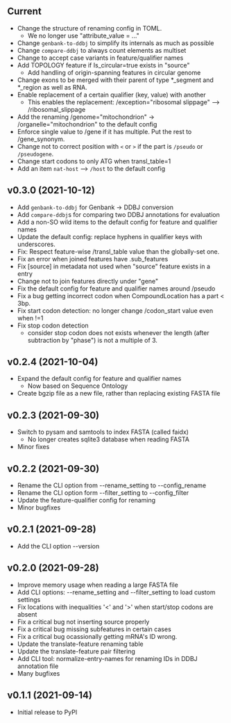 ## Current
* Change the structure of renaming config in TOML.
    * We no longer use "attribute_value = ..."
* Change `genbank-to-ddbj` to simplify its internals as much as possible
* Change `compare-ddbj` to always count elements as multiset
* Change to accept case variants in feature/qualifier names
* Add TOPOLOGY feature if Is_circular=true exists in "source"
    * Add handling of origin-spanning features in circular genome
* Change exons to be merged with their parent of type \*\_segment and \*\_region as well as RNA.
* Enable replacement of a certain qualifier (key, value) with another
    * This enables the replacement: /exception="ribosomal slippage" --> /ribosomal_slippage
* Add the renaming /genome="mitochondrion" -> /organelle="mitochondrion" to the default config
* Enforce single value to /gene if it has multiple. Put the rest to /gene_synonym.
* Change not to correct position with `<` or `>` if the part is `/pseudo` or `/pseudogene`.
* Change start codons to only ATG when transl_table=1
* Add an item `nat-host` --> `/host` to the default config

## v0.3.0 (2021-10-12)
* Add `genbank-to-ddbj` for Genbank → DDBJ conversion
* Add `compare-ddbj`s for comparing two DDBJ annotations for evaluation
* Add a non-SO wild items to the default config for feature and qualifier names
* Update the default config: replace hyphens in qualifier keys with underscores.
* Fix: Respect feature-wise /transl_table value than the globally-set one.
* Fix an error when joined features have .sub_features
* Fix [source] in metadata not used when "source" feature exists in a entry
* Change not to join features directly under "gene"
* Fix the default config for feature and qualifier names around /pseudo
* Fix a bug getting incorrect codon when CompoundLocation has a part < 3bp.
* Fix start codon detection: no longer change /codon_start value even when !=1
* Fix stop codon detection
    * consider stop codon does not exists whenever the length
      (after subtraction by "phase") is not a multiple of 3.

## v0.2.4 (2021-10-04)
* Expand the default config for feature and qualifier names
    * Now based on Sequence Ontology
* Create bgzip file as a new file, rather than replacing existing FASTA file

## v0.2.3 (2021-09-30)
* Switch to pysam and samtools to index FASTA (called faidx)
    * No longer creates sqlite3 database when reading FASTA
* Minor fixes

## v0.2.2 (2021-09-30)
* Rename the CLI option from --rename_setting to --config_rename
* Rename the CLI option form --filter_setting to --config_filter
* Update the feature-qualifier config for renaming
* Minor bugfixes

## v0.2.1 (2021-09-28)
* Add the CLI option --version

## v0.2.0 (2021-09-28)
* Improve memory usage when reading a large FASTA file
* Add CLI options: --rename_setting and --filter_setting to load custom settings
* Fix locations with inequalities '<' and '>' when start/stop codons are absent
* Fix a critical bug not inserting source properly
* Fix a critical bug missing subfeatures in certain cases
* Fix a critical bug ocassionally getting mRNA's ID wrong.
* Update the translate-feature renaming table
* Update the translate-feature pair filtering
* Add CLI tool: normalize-entry-names for renaming IDs in DDBJ annotation file
* Many bugfixes

## v0.1.1 (2021-09-14)
* Initial release to PyPI